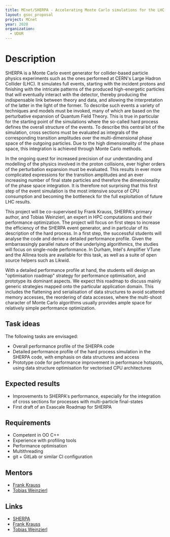 ```yaml
---
title: MCnet/SHERPA - Accelerating Monte Carlo simulations for the LHC
layout: gsoc_proposal
project: MCnet
year: 2020
organization:
  - UDUR
---
```


# Description

SHERPA is a Monte Carlo event generator for collider-based particle physics
experiments such as the ones performed at CERN's Large Hadron Collider (LHC). It
simulates full events, starting with the incident protons and finishing with the
intricate patterns of the produced high-energetic particles that will eventually
interact with the detector, thereby producing the indispensable link between
theory and data, and allowing the interpretation of the latter in the light of
the former. To describe such events a variety of techniques and models must be
invoked, many of which are based on the perturbative expansion of Quantum Field
Theory. This is true in particular for the starting point of the simulations
where the so-called hard process defines the overall structure of the events. To
describe this central bit of the simulation, cross sections must be evaluated as
integrals of the corresponding transition amplitudes over the multi-dimensional
phase space of the outgoing particles. Due to the high dimensionality of the
phase space, this integration is achieved through Monte Carlo methods.

In the ongoing quest for increased precision of our understanding and modelling
of the physics involved in the proton collisions, ever higher orders of the
perturbation expansion must be evaluated. This results in ever more complicated
expressions for the transition amplitudes and an ever increasing number of final
state particles and therefore the dimensionality of the phase space integration.
It is therefore not surprising that this first step of the event simulation is
the most intensive source of CPU consumption and becoming the bottleneck for the
full exploitation of future LHC results.

This project will be co-supervised by Frank Krauss, SHERPA's primary author, and
Tobias Weinzierl, an expert in HPC computations and their performance
optimization. The project will focus on first steps to increase the efficiency
of the SHERPA event generator, and in particular of its description of the hard
process. In a first step, the successful students will analyse the code and
derive a detailed performance profile. Given the embarrassingly parallel nature
of the underlying algorithmics, the studies will focus on single-node
performance. In Durham, Intel's Amplifier VTune and the Allinea tools are
available for this task, as well as a suite of open source helpers such as
Likwid.

With a detailed performance profile at hand, the students will design an
"optimisation roadmap" strategy for performance optimisation, and prototype its
dominant aspects. We expect this roadmap to discuss mainly generic strategies
mapped onto the particular application domain. This includes the flattening and
serialisation of data structures to avoid scattered memory accesses, the
reordering of data accesses, where the multi-shoot character of Monte Carlo
algorithms usually provides ample space for relatively simple performance
optimization.

## Task ideas

The following tasks are envisaged:

- Overall performance profile of the SHERPA code
- Detailed performance profile of the hard process simulation in the SHERPA
  code, with emphasis on data structures and access
- Prototype code for performance improvement in performance hotspots, using data
  structure optimisation for vectorised CPU architectures

## Expected results

- Improvements to SHERPA's performance, especially for the integration of cross
  sections for processes with multi-particle final-states
- First draft of an Exascale Roadmap for SHERPA

## Requirements

- Competent in OO C++
- Experience with profiling tools
- Performance optimisation
- Multithreading
- git + GitLab or similar CI configuration

## Mentors

- [Frank Krauss](mailto:frank.krauss@durham.ac.uk)
- [Tobias Weinzierl](mailto:tobias.weinzierl@durham.ac.uk)

## Links

- [SHERPA](https://gitlab.com/sherpa-team/sherpa)
- [Frank Krauss](https://www.ippp.due.ac.uk/profile/krauss)
- [Tobias Weinzierl](http://www.peano-framework.org/index.php/tobias-weinzierl/)
